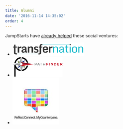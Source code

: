 ```yaml
---
title: Alumni
date: '2016-11-14 14:35:02'
order: 4
---
```

JumpStarts have <u>already helped</u> these social ventures:  



<div class="mt4">
<ul class="list di mt4 center tc">
 <li class="fl mr2 db mh3">
   <a href="http://transfernation.org/" target="_blank">
   <img src="/uploads/transfernation-logo-3.png"/>
   </a>
 </li>
 <li class="fl mr2 db mh3">
   <a href="https://www.pathfinder.vet/" target="_blank">
   <img src="/uploads/pathfinder-logo.png"/>
   </a>
 </li>
 <li class="fl mr2 db mh3">
   <a href="http://www.mycounterpane.com/" target="_blank">
    <img src="/uploads/mcp-logo-4.jpg"/>
    </a>
 </li>
</ul>
</div>
